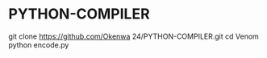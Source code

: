 # PYTHON-COMPILER

git clone https://github.com/Okenwa 24/PYTHON-COMPILER.git
cd Venom
python encode.py
